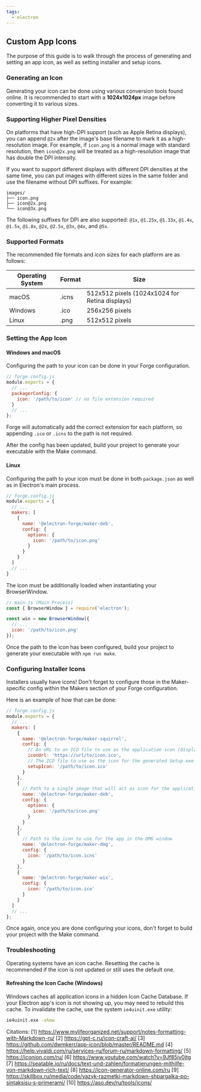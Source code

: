 ```yaml
---
tags:
  - electron
---
```

## Custom App Icons

The purpose of this guide is to walk through the process of generating and setting an app icon, as well as setting installer and setup icons.

### Generating an Icon

Generating your icon can be done using various conversion tools found online. It is recommended to start with a **1024x1024px** image before converting it to various sizes.

### Supporting Higher Pixel Densities

On platforms that have high-DPI support (such as Apple Retina displays), you can append `@2x` after the image's base filename to mark it as a high-resolution image. For example, if `icon.png` is a normal image with standard resolution, then `icon@2x.png` will be treated as a high-resolution image that has double the DPI intensity.

If you want to support different displays with different DPI densities at the same time, you can put images with different sizes in the same folder and use the filename without DPI suffixes. For example:

```
images/
├── icon.png
├── icon@2x.png
└── icon@3x.png
```

The following suffixes for DPI are also supported: `@1x`, `@1.25x`, `@1.33x`, `@1.4x`, `@1.5x`, `@1.8x`, `@2x`, `@2.5x`, `@3x`, `@4x`, and `@5x`.

### Supported Formats

The recommended file formats and icon sizes for each platform are as follows:

| Operating System | Format | Size                          |
|------------------|--------|-------------------------------|
| macOS            | .icns  | 512x512 pixels (1024x1024 for Retina displays) |
| Windows          | .ico   | 256x256 pixels                |
| Linux            | .png   | 512x512 pixels                |

### Setting the App Icon

#### Windows and macOS

Configuring the path to your icon can be done in your Forge configuration.

```javascript
// forge.config.js
module.exports = {
  // ...
  packagerConfig: {
    icon: '/path/to/icon' // no file extension required
  }
  // ...
};
```

Forge will automatically add the correct extension for each platform, so appending `.ico` or `.icns` to the path is not required.

After the config has been updated, build your project to generate your executable with the Make command.

#### Linux

Configuring the path to your icon must be done in both `package.json` as well as in Electron's main process.

```javascript
// forge.config.js
module.exports = {
  // ...
  makers: [
    {
      name: '@electron-forge/maker-deb',
      config: {
        options: {
          icon: '/path/to/icon.png'
        }
      }
    }
  ]
  // ...
}
```

The icon must be additionally loaded when instantiating your BrowserWindow.

```javascript
// main.js (Main Process)
const { BrowserWindow } = require('electron');

const win = new BrowserWindow({
  // ...
  icon: '/path/to/icon.png'
});
```

Once the path to the icon has been configured, build your project to generate your executable with `npm run make`.

### Configuring Installer Icons

Installers usually have icons! Don't forget to configure those in the Maker-specific config within the Makers section of your Forge configuration.

Here is an example of how that can be done:

```javascript
// forge.config.js
module.exports = {
  // ...
  makers: [
    {
      name: '@electron-forge/maker-squirrel',
      config: {
        // An URL to an ICO file to use as the application icon (displayed in Control Panel > Programs and Features).
        iconUrl: 'https://url/to/icon.ico',
        // The ICO file to use as the icon for the generated Setup.exe
        setupIcon: '/path/to/icon.ico'
      }
    },
    {
      // Path to a single image that will act as icon for the application
      name: '@electron-forge/maker-deb',
      config: {
        options: {
          icon: '/path/to/icon.png'
        }
      }
    },
    {
      // Path to the icon to use for the app in the DMG window
      name: '@electron-forge/maker-dmg',
      config: {
        icon: '/path/to/icon.icns'
      }
    },
    {
      name: '@electron-forge/maker-wix',
      config: {
        icon: '/path/to/icon.ico'
      }
    }
  ]
  // ...
};
```

Once again, once you are done configuring your icons, don't forget to build your project with the Make command.

### Troubleshooting

Operating systems have an icon cache. Resetting the cache is recommended if the icon is not updated or still uses the default one.

#### Refreshing the Icon Cache (Windows)

Windows caches all application icons in a hidden Icon Cache Database. If your Electron app's icon is not showing up, you may need to rebuild this cache. To invalidate the cache, use the system `ie4uinit.exe` utility:

```bash
ie4uinit.exe -show
```

Citations:
[1] https://www.mylifeorganized.net/support/notes-formatting-with-Markdown-ru/
[2] https://gpt-c.ru/icon-craft-ai/
[3] https://github.com/dwmkerr/app-icon/blob/master/README.md
[4] https://help.vivaldi.com/ru/services-ru/forum-ru/markdown-formatting/
[5] https://iconion.com/ru/
[6] https://www.youtube.com/watch?v=9Jf85jv0jtg
[7] https://seatable.io/ru/docs/text-und-zahlen/formatierungen-mithilfe-von-markdown-rich-text/
[8] https://icon-generator-online.com/ru
[9] https://skillbox.ru/media/code/yazyk-razmetki-markdown-shpargalka-po-sintaksisu-s-primerami/
[10] https://aso.dev/ru/tools/icons/